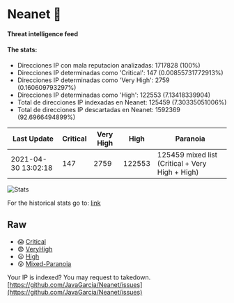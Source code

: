 # Neanet :hocho:
#### Threat intelligence feed
#### The stats:

- Direcciones IP con mala reputacion analizadas: 1717828 (100%)
- Direcciones IP determinadas como 'Critical':  147 (0.00855731772913%)
- Direcciones IP determinadas como 'Very High':  2759 (0.160609793297%)
- Direcciones IP determinadas como 'High':  122553 (7.13418339904)
- Total de direcciones IP indexadas en Neanet:  125459 (7.30335051006%)
- Total de direcciones IP descartadas en Neanet:  1592369 (92.6966494899%)

| Last Update | Critical | Very High | High | Paranoia |
| --- | --- | --- | --- | --- |
| 2021-04-30 13:02:18 | 147 | 2759 | 122553 | 125459 mixed list (Critical + Very High + High)|

![Stats](https://docs.google.com/spreadsheets/d/e/2PACX-1vSnaNMIXVabIpDJjufMlzH7poXnshF3mgd8Is1g9ytUEzVsP5my4Trn8f-xkoLLQ38xpL3HtmUexLo6/pubchart?oid=501124687&format=image)

For the historical stats go to: [link](/stats.csv)
## Raw
- :scream: [Critical](https://raw.githubusercontent.com/JavaGarcia/Neanet/master/blacklists/neanet_critical.txt)
- :fearful: [VeryHigh](https://raw.githubusercontent.com/JavaGarcia/Neanet/master/blacklists/neanet_veryHigh.txtt)
- :frowning: [High](https://raw.githubusercontent.com/JavaGarcia/Neanet/master/blacklists/neanet_high.txt)
- :dizzy_face: [Mixed-Paranoia](https://raw.githubusercontent.com/JavaGarcia/Neanet/master/blacklists/neanet_all.txt)


Your IP is indexed? You may request to takedown. [https://github.com/JavaGarcia/Neanet/issues](https://github.com/JavaGarcia/Neanet/issues)











































































































































































































































































































































































































































































































































































































































































































































































































































































































































































































































































































































































































































































































































































































































































































































































































































































































































































































































































































































































































































































































































































































































































































































































































































































































































































































































































































































































































































































































































































































































































































































































































































































































































































































































































































































































































































































































































































































































































































































































































































































































































































































































































































































































































































































































































































































































































































































































































































































































































































































































































































































































































































































































































































































































































































































































































































































































































































































































































































































































































































































































































































































